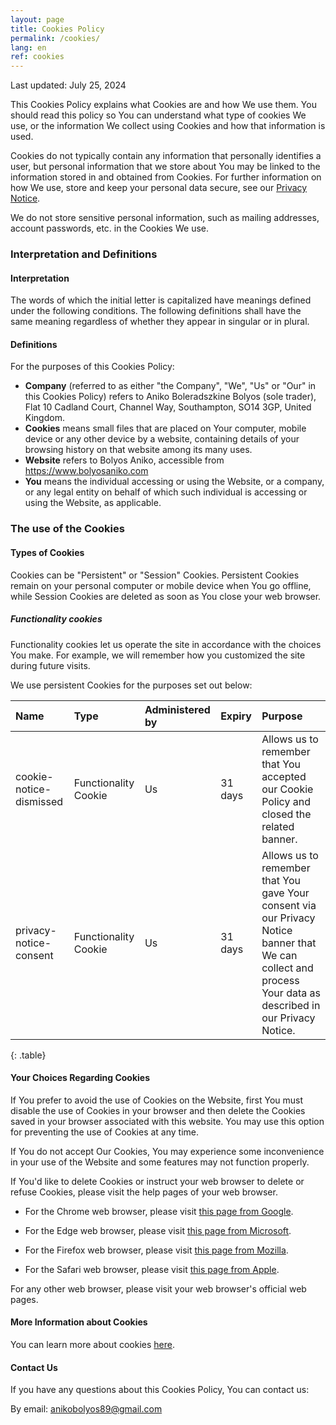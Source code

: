 ```yaml
---
layout: page
title: Cookies Policy
permalink: /cookies/
lang: en
ref: cookies
---
```


Last updated: July 25, 2024

This Cookies Policy explains what Cookies are and how We use them. You should read this policy so You can understand what type of cookies We use, or the information We collect using Cookies and how that information is used.

Cookies do not typically contain any information that personally identifies a user, but personal information that we store about You may be linked to the information stored in and obtained from Cookies. For further information on how We use, store and keep your personal data secure, see our [Privacy Notice](/privacy-notice/).

We do not store sensitive personal information, such as mailing addresses, account passwords, etc. in the Cookies We use.

### Interpretation and Definitions

#### Interpretation

The words of which the initial letter is capitalized have meanings defined under the following conditions. The following definitions shall have the same meaning regardless of whether they appear in singular or in plural.

#### Definitions

For the purposes of this Cookies Policy:

- **Company** (referred to as either "the Company", "We", "Us" or "Our" in this Cookies Policy) refers to Aniko Boleradszkine Bolyos (sole trader), Flat 10 Cadland Court, Channel Way, Southampton, SO14 3GP, United Kingdom.
- **Cookies** means small files that are placed on Your computer, mobile device or any other device by a website, containing details of your browsing history on that website among its many uses.
- **Website** refers to Bolyos Aniko, accessible from <https://www.bolyosaniko.com>
- **You** means the individual accessing or using the Website, or a company, or any legal entity on behalf of which such individual is accessing or using the Website, as applicable.

### The use of the Cookies

#### Types of Cookies

Cookies can be "Persistent" or "Session" Cookies. Persistent Cookies remain on your personal computer or mobile device when You go offline, while Session Cookies are deleted as soon as You close your web browser.

##### Functionality cookies

Functionality cookies let us operate the site in accordance with the choices You make. For example, we will remember how you customized the site during future visits.

We use persistent Cookies for the purposes set out below:

| Name | Type | Administered by | Expiry | Purpose |
| :--- | :--- | :-------------- | :----- | :------ |
| cookie-notice-dismissed | Functionality Cookie | Us | 31 days | Allows us to remember that You accepted our Cookie Policy and closed the related banner. |
| privacy-notice-consent | Functionality Cookie | Us | 31 days | Allows us to remember that You gave Your consent via our Privacy Notice banner that We can collect and process Your data as described in our Privacy Notice. |
{: .table}

#### Your Choices Regarding Cookies

If You prefer to avoid the use of Cookies on the Website, first You must disable the use of Cookies in your browser and then delete the Cookies saved in your browser associated with this website. You may use this option for preventing the use of Cookies at any time.

If You do not accept Our Cookies, You may experience some inconvenience in your use of the Website and some features may not function properly.

If You'd like to delete Cookies or instruct your web browser to delete or refuse Cookies, please visit the help pages of your web browser.

- For the Chrome web browser, please visit [this page from Google](https://support.google.com/accounts/answer/32050).

- For the Edge web browser, please visit [this page from Microsoft](https://support.microsoft.com/en-gb/windows/manage-cookies-in-microsoft-edge-view-allow-block-delete-and-use-168dab11-0753-043d-7c16-ede5947fc64d).

- For the Firefox web browser, please visit [this page from Mozilla](https://support.mozilla.org/en-US/kb/delete-cookies-remove-info-websites-stored).

- For the Safari web browser, please visit [this page from Apple](https://support.apple.com/guide/safari/manage-cookies-and-website-data-sfri11471/mac).

For any other web browser, please visit your web browser's official web pages.

#### More Information about Cookies

You can learn more about cookies [here](https://www.cookiesandyou.com/).

#### Contact Us

If you have any questions about this Cookies Policy, You can contact us:

By email: anikobolyos89@gmail.com
